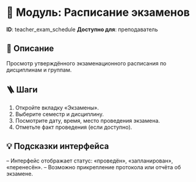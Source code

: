 # 📘 Модуль: Расписание экзаменов
**ID**: teacher_exam_schedule
**Доступно для**: преподаватель

## 📝 Описание
Просмотр утверждённого экзаменационного расписания по дисциплинам и группам.

## 🪜 Шаги
1. Откройте вкладку «Экзамены».
2. Выберите семестр и дисциплину.
3. Посмотрите дату, время, место проведения экзамена.
4. Отметьте факт проведения (если доступно).

## 💡 Подсказки интерфейса
– Интерфейс отображает статус: «проведён», «запланирован», «перенесён».
– Возможно прикрепление протокола или отчёта об экзамене.
